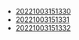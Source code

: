 - [20221003151330](/zet/20221003151330/README.md)
- [20221003151331](/zet/20221003151331/README.md)
- [20221003151332](/zet/20221003151332/README.md)
